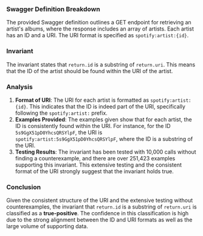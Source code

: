 ### Swagger Definition Breakdown
The provided Swagger definition outlines a GET endpoint for retrieving an artist's albums, where the response includes an array of artists. Each artist has an ID and a URI. The URI format is specified as `spotify:artist:{id}`.

### Invariant
The invariant states that `return.id` is a substring of `return.uri`. This means that the ID of the artist should be found within the URI of the artist.

### Analysis
1. **Format of URI**: The URI for each artist is formatted as `spotify:artist:{id}`. This indicates that the ID is indeed part of the URI, specifically following the `spotify:artist:` prefix.
2. **Examples Provided**: The examples given show that for each artist, the ID is consistently found within the URI. For instance, for the ID `5s9GgX51pD0YhcsQRSYlpF`, the URI is `spotify:artist:5s9GgX51pD0YhcsQRSYlpF`, where the ID is a substring of the URI.
3. **Testing Results**: The invariant has been tested with 10,000 calls without finding a counterexample, and there are over 251,423 examples supporting this invariant. This extensive testing and the consistent format of the URI strongly suggest that the invariant holds true.

### Conclusion
Given the consistent structure of the URI and the extensive testing without counterexamples, the invariant that `return.id` is a substring of `return.uri` is classified as a **true-positive**. The confidence in this classification is high due to the strong alignment between the ID and URI formats as well as the large volume of supporting data.
